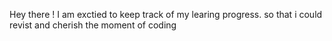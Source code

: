 Hey there ! I am exctied to keep track of my learing progress. so that i could revist and cherish the moment of coding 
